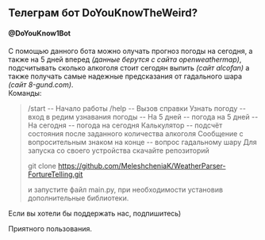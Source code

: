 ## Телеграм бот DoYouKnowTheWeird?
#### @DoYouKnow1Bot
С помощью данного бота можно олучать прогноз погоды на сегодня, а также на 5 дней вперед *(данные берутся с сайта openweathermap)*, подсчитывать сколько алкоголя стоит сегодян выпить *(сайт alcofan)* а также получать самые надежные предсказания от гадального шара *(сайт 8-gund.com)*. </br>
Команды:
> /start -- Начало работы
> /help -- Вызов справки
> Узнать погоду -- вход в редим узнавания погоды
> -- На 5 дней -- погода на 5 дней
> -- На сегодня -- погода на сегодня
> Калькулятор -- подсчёт состояния после заданного количества алкоголя
> Сообщение с вопросительным знаком на конце -- вопрос гадальному шару
Для запуска со своего устройства скачайте репозиторий
>
> git clone https://github.com/MeleshcheniaK/WeatherParser-FortureTelling.git
> 
> и запустите файл main.py, при необходимости установив дополнительные библиотеки.</br>

Если вы хотели бы поддержать нас, подпишитесь)

Приятного пользования.
